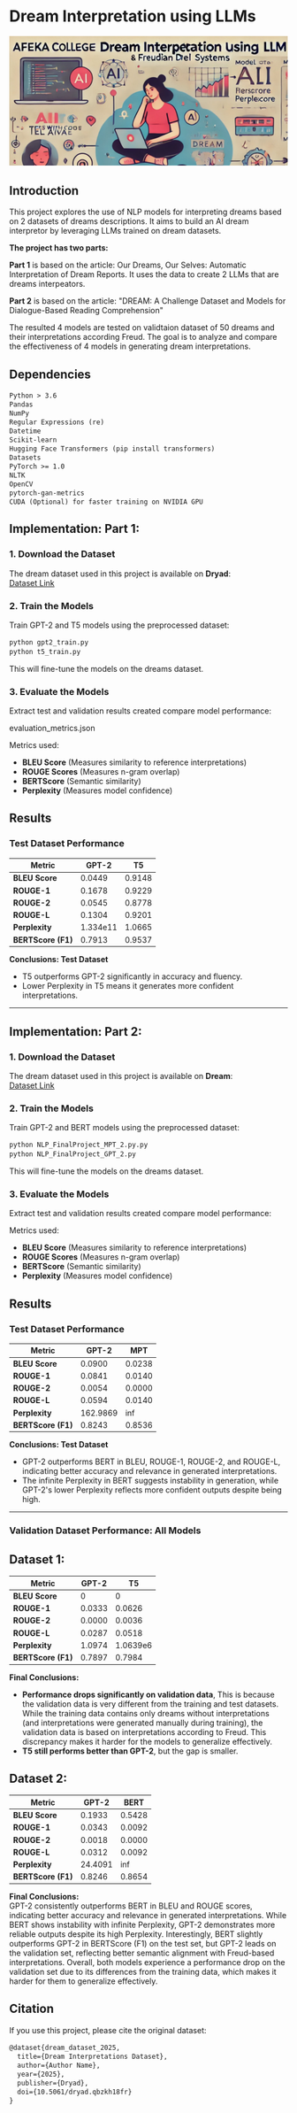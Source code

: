 # Dream Interpretation using LLMs

![our project!](./project_description.PNG)

## Introduction
This project explores the use of NLP models for interpreting dreams based on 2 datasets of dreams descriptions. 
It aims to build an AI dream interpretor by leveraging LLMs trained on dream datasets.

**The project has two parts:**

**Part 1** is based on the article: Our Dreams, Our Selves: Automatic Interpretation of Dream Reports.
It uses the data to create 2 LLMs that are dreams interpeators.

**Part 2** is based on the article: "DREAM: A Challenge Dataset and Models for Dialogue-Based Reading Comprehension"

The resulted 4 models are tested on validtaion dataset of 50 dreams and their interpretations according Freud.
The goal is to analyze and compare the effectiveness of 4 models in generating dream interpretations.

## Dependencies
  ```plaintext
  Python > 3.6
  Pandas 
  NumPy 
  Regular Expressions (re) 
  Datetime 
  Scikit-learn 
  Hugging Face Transformers (pip install transformers)
  Datasets 
  PyTorch >= 1.0
  NLTK 
  OpenCV 
  pytorch-gan-metrics 
  CUDA (Optional) for faster training on NVIDIA GPU
  ```

## Implementation: Part 1:

### **1. Download the Dataset**
The dream dataset used in this project is available on **Dryad**:  
[Dataset Link](https://datadryad.org/stash/dataset/doi:10.5061/dryad.qbzkh18fr)

### **2. Train the Models**
Train GPT-2 and T5 models using the preprocessed dataset:

```bash
python gpt2_train.py
python t5_train.py 
```

This will fine-tune the models on the dreams dataset.


### **3. Evaluate the Models**
Extract test and validation results created compare model performance:

evaluation_metrics.json

Metrics used:
- **BLEU Score** (Measures similarity to reference interpretations)
- **ROUGE Scores** (Measures n-gram overlap)
- **BERTScore** (Semantic similarity)
- **Perplexity** (Measures model confidence)


## **Results**

### **Test Dataset Performance**
| Metric               | GPT-2  | T5    |
|----------------------|--------|-------|
| **BLEU Score**      | 0.0449 | 0.9148 |
| **ROUGE-1**        | 0.1678 | 0.9229 |
| **ROUGE-2**        | 0.0545 | 0.8778 |
| **ROUGE-L**        | 0.1304 | 0.9201 |
| **Perplexity**      | 1.334e11 | 1.0665 |
| **BERTScore (F1)** | 0.7913 | 0.9537 |

**Conclusions: Test Dataset**  
- T5 outperforms GPT-2 significantly in accuracy and fluency.
- Lower Perplexity in T5 means it generates more confident interpretations.



---
 ## Implementation: Part 2:

### **1. Download the Dataset**
The dream dataset used in this project is available on **Dream**:  
[Dataset Link]([https://datadryad.org/stash/dataset/doi:10.5061/dryad.qbzkh18fr](https://dataset.org/dream/))

### **2. Train the Models**
Train GPT-2 and BERT models using the preprocessed dataset:

```bash
python NLP_FinalProject_MPT_2.py.py
python NLP_FinalProject_GPT_2.py 
```

This will fine-tune the models on the dreams dataset.

### **3. Evaluate the Models**
Extract test and validation results created compare model performance:


Metrics used:
- **BLEU Score** (Measures similarity to reference interpretations)
- **ROUGE Scores** (Measures n-gram overlap)
- **BERTScore** (Semantic similarity)
- **Perplexity** (Measures model confidence)


## **Results**

### **Test Dataset Performance**
| Metric               | GPT-2  | MPT    |
|----------------------|--------|-------|
| **BLEU Score**      | 0.0900 | 0.0238 |
| **ROUGE-1**        | 0.0841 | 0.0140 |
| **ROUGE-2**        | 0.0054 | 0.0000 |
| **ROUGE-L**        | 0.0594 | 0.0140 |
| **Perplexity**      | 162.9869 | inf |
| **BERTScore (F1)** | 0.8243 | 0.8536 |

**Conclusions: Test Dataset**  
- GPT-2 outperforms BERT in BLEU, ROUGE-1, ROUGE-2, and ROUGE-L, indicating better accuracy and relevance in generated interpretations.
- The infinite Perplexity in BERT suggests instability in generation, while GPT-2's lower Perplexity reflects more confident outputs despite being high.


---
### **Validation Dataset Performance: All Models**
## Dataset 1:
| Metric               | GPT-2  | T5    |
|----------------------|--------|-------|
| **BLEU Score**      | 0 | 0 |
| **ROUGE-1**        | 0.0333 | 0.0626 |
| **ROUGE-2**        | 0.0000 | 0.0036 |
| **ROUGE-L**        | 0.0287 | 0.0518 |
| **Perplexity**      | 1.0974 | 1.0639e6 |
| **BERTScore (F1)** | 0.7897 | 0.7984 |

**Final Conclusions:**  
- **Performance drops significantly on validation data**, This is because the validation data is very different from the training and test datasets. While the training data contains only dreams without interpretations (and interpretations were generated manually during training), the validation data is based on interpretations according to Freud. This discrepancy makes it harder for the models to generalize effectively.
- **T5 still performs better than GPT-2**, but the gap is smaller.
  
## Dataset 2:
| Metric               | GPT-2  | BERT    |
|----------------------|--------|-------|
| **BLEU Score**      | 0.1933 | 0.5428 |
| **ROUGE-1**        | 0.0343 | 0.0092 |
| **ROUGE-2**        | 0.0018 | 0.0000 |
| **ROUGE-L**        | 0.0312 | 0.0092 |
| **Perplexity**      | 24.4091 | inf |
| **BERTScore (F1)** | 0.8246 | 0.8654 |

**Final Conclusions:**  
GPT-2 consistently outperforms BERT in BLEU and ROUGE scores, indicating better accuracy and relevance in generated interpretations. While BERT shows instability with infinite Perplexity, GPT-2 demonstrates more reliable outputs despite its high Perplexity. Interestingly, BERT slightly outperforms GPT-2 in BERTScore (F1) on the test set, but GPT-2 leads on the validation set, reflecting better semantic alignment with Freud-based interpretations. Overall, both models experience a performance drop on the validation set due to its differences from the training data, which makes it harder for them to generalize effectively.

## **Citation**
If you use this project, please cite the original dataset:
```
@dataset{dream_dataset_2025,
  title={Dream Interpretations Dataset},
  author={Author Name},
  year={2025},
  publisher={Dryad},
  doi={10.5061/dryad.qbzkh18fr}
}
```


